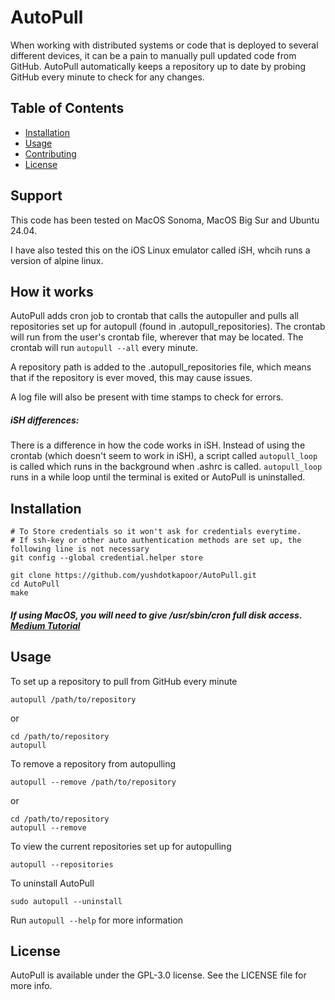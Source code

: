 # AutoPull

When working with distributed systems or code that is deployed to several different devices, it can be a pain to manually pull updated code from GitHub. AutoPull automatically keeps a repository up to date by probing GitHub every minute to check for any changes.

## Table of Contents

- [Installation](#installation)
- [Usage](#usage)
- [Contributing](#contributing)
- [License](#license)

## Support

This code has been tested on MacOS Sonoma, MacOS Big Sur and Ubuntu 24.04.

I have also tested this on the iOS Linux emulator called iSH, whcih runs a version of alpine linux.

## How it works

AutoPull adds cron job to crontab that calls the autopuller and pulls all repositories set up for autopull (found in .autopull_repositories). The crontab will run from the user's crontab file, wherever that may be located. The crontab will run ```autopull --all``` every minute.

A repository path is added to the .autopull_repositories file, which means that if the repository is ever moved, this may cause issues.

A log file will also be present with time stamps to check for errors.

##### iSH differences:
There is a difference in how the code works in iSH. Instead of using the crontab (which doesn't seem to work in iSH), a script called ```autopull_loop``` is called which runs in the background when .ashrc is called. ```autopull_loop``` runs in a while loop until the terminal is exited or AutoPull is uninstalled.


## Installation

```
# To Store credentials so it won't ask for credentials everytime. 
# If ssh-key or other auto authentication methods are set up, the following line is not necessary
git config --global credential.helper store

git clone https://github.com/yushdotkapoor/AutoPull.git
cd AutoPull
make
```

##### If using MacOS, you will need to give /usr/sbin/cron full disk access. [Medium Tutorial](https://medium.com/vunamhung/granting-full-disk-access-to-cron-29d2267fbe62)

## Usage

To set up a repository to pull from GitHub every minute
```
autopull /path/to/repository
```
or 
```
cd /path/to/repository
autopull
````

To remove a repository from autopulling
```
autopull --remove /path/to/repository
```
or
```
cd /path/to/repository
autopull --remove
```

To view the current repositories set up for autopulling
```
autopull --repositories
```

To uninstall AutoPull
```
sudo autopull --uninstall
```

Run ```autopull --help``` for more information

## License

AutoPull is available under the GPL-3.0 license. See the LICENSE file for more info.
